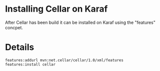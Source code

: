# Installing Cellar on Karaf #

After Cellar has been build it can be installed on Karaf using the "features" concpet.

# Details #

```
features:addurl mvn:net.cellar/cellar/1.0/xml/features
features:install cellar
```